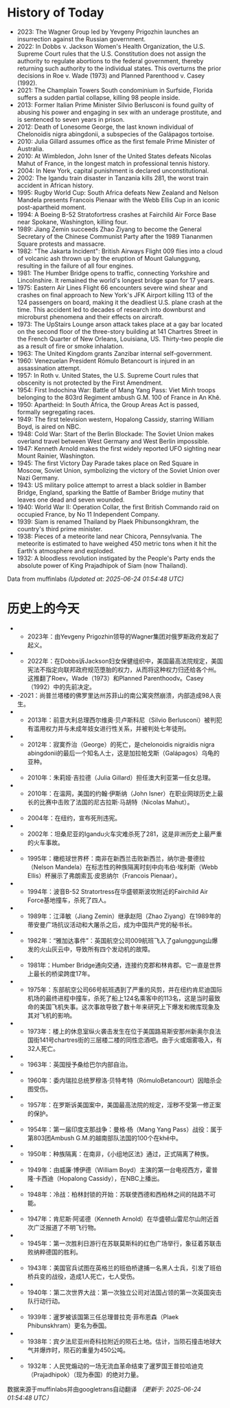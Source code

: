 # History of Today 

- 2023: The Wagner Group led by Yevgeny Prigozhin launches an insurrection against the Russian government.
- 2022: In Dobbs v. Jackson Women's Health Organization, the U.S. Supreme Court rules that the U.S. Constitution does not assign the authority to regulate abortions to the federal government, thereby returning such authority to the individual states. This overturns the prior decisions in Roe v. Wade (1973) and Planned Parenthood v. Casey (1992).
- 2021: The Champlain Towers South condominium in Surfside, Florida suffers a sudden partial collapse, killing 98 people inside.
- 2013: Former Italian Prime Minister Silvio Berlusconi is found guilty of abusing his power and engaging in sex with an underage prostitute, and is sentenced to seven years in prison.
- 2012: Death of Lonesome George, the last known individual of Chelonoidis nigra abingdonii, a subspecies of the Galápagos tortoise.
- 2010: Julia Gillard assumes office as the first female Prime Minister of Australia.
- 2010: At Wimbledon, John Isner of the United States defeats Nicolas Mahut of France, in the longest match in professional tennis history.
- 2004: In New York, capital punishment is declared unconstitutional.
- 2002: The Igandu train disaster in Tanzania kills 281, the worst train accident in African history.
- 1995: Rugby World Cup: South Africa defeats New Zealand and Nelson Mandela presents Francois Pienaar with the Webb Ellis Cup in an iconic post-apartheid moment.
- 1994: A Boeing B-52 Stratofortress crashes at Fairchild Air Force Base near Spokane, Washington, killing four.
- 1989: Jiang Zemin succeeds Zhao Ziyang to become the General Secretary of the Chinese Communist Party after the 1989 Tiananmen Square protests and massacre.
- 1982: "The Jakarta Incident": British Airways Flight 009 flies into a cloud of volcanic ash thrown up by the eruption of Mount Galunggung, resulting in the failure of all four engines.
- 1981: The Humber Bridge opens to traffic, connecting Yorkshire and Lincolnshire. It remained the world's longest bridge span for 17 years.
- 1975: Eastern Air Lines Flight 66 encounters severe wind shear and crashes on final approach to New York's JFK Airport killing 113 of the 124 passengers on board, making it the deadliest U.S. plane crash at the time. This accident led to decades of research into downburst and microburst phenomena and their effects on aircraft.
- 1973: The UpStairs Lounge arson attack takes place at a gay bar located on the second floor of the three-story building at 141 Chartres Street in the French Quarter of New Orleans, Louisiana, US. Thirty-two people die as a result of fire or smoke inhalation.
- 1963: The United Kingdom grants Zanzibar internal self-government.
- 1960: Venezuelan President Rómulo Betancourt is injured in an assassination attempt.
- 1957: In Roth v. United States, the U.S. Supreme Court rules that obscenity is not protected by the First Amendment.
- 1954: First Indochina War: Battle of Mang Yang Pass: Viet Minh troops belonging to the 803rd Regiment ambush G.M. 100 of France in An Khê.
- 1950: Apartheid: In South Africa, the Group Areas Act is passed, formally segregating races.
- 1949: The first television western, Hopalong Cassidy, starring William Boyd, is aired on NBC.
- 1948: Cold War: Start of the Berlin Blockade: The Soviet Union makes overland travel between West Germany and West Berlin impossible.
- 1947: Kenneth Arnold makes the first widely reported UFO sighting near Mount Rainier, Washington.
- 1945: The first Victory Day Parade takes place on Red Square in Moscow, Soviet Union, symbolizing the victory of the Soviet Union over Nazi Germany.
- 1943: US military police attempt to arrest a black soldier in Bamber Bridge, England, sparking the Battle of Bamber Bridge mutiny that leaves one dead and seven wounded.
- 1940: World War II: Operation Collar, the first British Commando raid on occupied France, by No 11 Independent Company.
- 1939: Siam is renamed Thailand by Plaek Phibunsongkhram, the country's third prime minister.
- 1938: Pieces of a meteorite land near Chicora, Pennsylvania. The meteorite is estimated to have weighed 450 metric tons when it hit the Earth's atmosphere and exploded.
- 1932: A bloodless revolution instigated by the People's Party ends the absolute power of King Prajadhipok of Siam (now Thailand).

Data from muffinlabs
*(Updated at: 2025-06-24 01:54:48 UTC)*

# 历史上的今天 

- -  2023年：由Yevgeny Prigozhin领导的Wagner集团对俄罗斯政府发起了起义。
- -  2022年：在Dobbs诉Jackson妇女保健组织中，美国最高法院规定，美国宪法不指定向联邦政府规范堕胎的权力，从而将这种权力归还给各个州。这推翻了Roev。Wade（1973）和Planned Parenthoodv。Casey（1992）中的先前决定。
- -2021：尚普兰塔楼的佛罗里达州苏菲山的南公寓突然崩溃，内部造成98人丧生。
- -  2013年：前意大利总理西尔维奥·贝卢斯科尼（Silvio Berlusconi）被判犯有滥用权力并与未成年妓女进行性关系，并被判处七年徒刑。
- -  2012年：寂寞乔治（George）的死亡，是chelonoidis nigraidis nigra abingdonii的最后一个知名人士，这是加拉帕戈斯（Galápagos）乌龟的亚种。
- -  2010年：朱莉娅·吉拉德（Julia Gillard）担任澳大利亚第一任女总理。
- -  2010年：在温网，美国的约翰·伊斯纳（John Isner）在职业网球历史上最长的比赛中击败了法国的尼古拉斯·马胡特（Nicolas Mahut）。
- -  2004年：在纽约，宣布死刑违宪。
- -  2002年：坦桑尼亚的Igandu火车灾难杀死了281，这是非洲历史上最严重的火车事故。
- -  1995年：橄榄球世界杯：南非在新西兰击败新西兰，纳尔逊·曼德拉（Nelson Mandela）在标志性的种族隔离时刻中向韦伯·埃利斯（Webb Ellis）杯展示了弗朗索瓦·皮恩纳尔（Francois Pienaar）。
- -  1994年：波音B-52 Stratortress在华盛顿斯波坎附近的Fairchild Air Force基地撞车，杀死了四人。
- -  1989年：江泽敏（Jiang Zemin）继承赵阳（Zhao Ziyang）在1989年的蒂安曼广场抗议活动和大屠杀之后，成为中国共产党的秘书长。
- -  1982年：“雅加达事件”：英国航空公司009航班飞入了galunggung山爆发的火山灰云中，导致所有四个发动机的故障。
- -  1981年：Humber Bridge通向交通，连接约克郡和林肯郡。它一直是世界上最长的桥梁跨度17年。
- -  1975年：东部航空公司66号航班遇到了严重的风剪，并在纽约肯尼迪国际机场的最终进程中撞车，杀死了船上124名乘客中的113名，这是当时最致命的美国飞机失事。这次事故导致了数十年来研究上下爆发和微库现象及其对飞机的影响。
- -  1973年：楼上的休息室纵火袭击发生在位于美国路易斯安那州新奥尔良法国街141号chartres街的三层楼二楼的同性恋酒吧。由于火或烟雾吸入，有32人死亡。
- -  1963年：英国授予桑给巴尔内部自治。
- -  1960年：委内瑞拉总统罗穆洛·贝特考特（RómuloBetancourt）因暗杀企图受伤。
- -  1957年：在罗斯诉美国案中，美国最高法院的规定，淫秽不受第一修正案的保护。
- -  1954年：第一届印度支那战争：曼格·杨（Mang Yang Pass）战役：属于第803团Ambush G.M.的越南部队法国的100个在khê中。
- -  1950年：种族隔离：在南非，《小组地区法》通过，正式隔离了种族。
- -  1949年：由威廉·博伊德（William Boyd）主演的第一台电视西方，霍普隆·卡西迪（Hopalong Cassidy），在NBC上播出。
- -  1948年：冷战：柏林封锁的开始：苏联使西德和西柏林之间的陆路不可能。
- -  1947年：肯尼斯·阿诺德（Kenneth Arnold）在华盛顿山雷尼尔山附近首次广泛报道了不明飞行物。
- -  1945年：第一次胜利日游行在苏联莫斯科的红色广场举行，象征着苏联击败纳粹德国的胜利。
- -  1943年：美国官兵试图在英格兰的班伯桥逮捕一名黑人士兵，引发了班伯桥兵变的战役，造成1人死亡，七人受伤。
- -  1940年：第二次世界大战：第一次独立公司对法国占领的第一次英国突击队行动行动。
- -  1939年：暹罗被该国第三任总理普拉克·菲布恩森（Plaek Phibunskhram）更名为泰国。
- -  1938年：宾夕法尼亚州奇科拉附近的陨石土地。估计，当陨石撞击地球大气并爆炸时，陨石的重量为450公吨。
- -  1932年：人民党煽动的一场无流血革命结束了暹罗国王普拉哈迪克（Prajadhipok）（现为泰国）的绝对力量。

数据来源于muffinlabs并由googletrans自动翻译
*（更新于: 2025-06-24 01:54:48 UTC）*